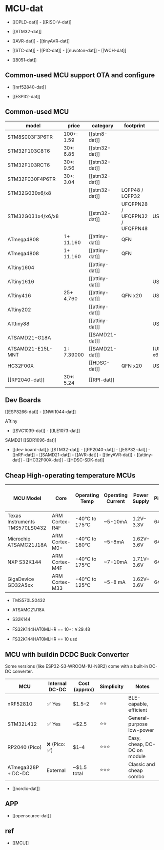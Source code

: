 
# MCU-dat 

- [[CPLD-dat]] - [[RISC-V-dat]]

- [[STM32-dat]]

- [[AVR-dat]] - [[tinyAVR-dat]]

- [[STC-dat]] - [[PIC-dat]] - [[nuvoton-dat]] - [[WCH-dat]]

- [[8051-dat]]

## Common-used MCU support OTA and configure 

- [[nrf52840-dat]] 

- [[ESP32-dat]]



## Common-used MCU 




| model             | price       | category       | footprint                      | features               | boards          |
| ----------------- | ----------- | -------------- | ------------------------------ | ---------------------- | --------------- |
| STM8S003F3P6TR    | 100+: 1.59  | [[stm8-dat]]   |                                |                        |                 |
| STM32F103C8T6     | 30+: 6.85   | [[stm32-dat]]  |                                |                        |                 |
| STM32F103RCT6     | 30+: 9.56   | [[stm32-dat]]  |                                |                        |                 |
| STM32F030F4P6TR   | 30+: 3.04   | [[stm32-dat]]  |                                |                        |                 |
| STM32G030x6/x8    |             | [[stm32-dat]]  | LQFP48 / LQFP32                |                        |                 |
| STM32G031x4/x6/x8 |             | [[stm32-dat]]  | UFQFPN28 / UFQFPN32 / UFQFPN48 | USART x2               |                 |
| ATmega4808        | 1+ 11.160   | [[attiny-dat]] | QFN                            |                        |                 |
| ATmega4808        | 1+ 11.160   | [[attiny-dat]] | QFN                            |                        |                 |
| ATtiny1604        |             | [[attiny-dat]] |                                |                        | [[SVC1039-dat]] |
| ATtiny1616        |             | [[attiny-dat]] |                                | USART x1               |                 |
| ATtiny416         | 25+ 4.760   | [[attiny-dat]] | QFN x20                        | USART x1 / I2C x1 /    |                 |
| ATtiny202         |             | [[attiny-dat]] |                                |                        | [[ILE1073-dat]] |
| ATttiny88         |             | [[attiny-dat]] |                                | USART x?               |                 |
| ATSAMD21-G18A     |             | [[SAMD21-dat]] |                                |                        | [[SDR1096-dat]] |
| ATSAMD21-E15L-MNT | 1 : 7.39000 | [[SAMD21-dat]] |                                | (USART+I2C+SPI+LIN) x6 |                 |
| HC32F00X          |             | [[HDSC-dat]]   | QFN x20                        | USART x2               | [[NBL1107-dat]] |
| [[RP2040-dat]]    | 30+: 5.24   | [[RPI-dat]]    |                                |                        |                 |



## Dev Boards 

[[ESP8266-dat]] - [[NWI1044-dat]]

ATtiny 
- [[SVC1039-dat]] - [[ILE1073-dat]]

SAMD21 
[[SDR1096-dat]]

- [[dev-board-dat]]: [[STM32-dat]] - [[RP2040-dat]] - [[ESP32-dat]] - [[nRF-dat]] - [[SAMD21-dat]] - [[AVR-dat]] - [[tinyAVR-dat]] - [[attiny-dat]] - [[HC32F00X-dat]] - [[HDSC-SDK-dat]]

## Cheap High-operating temperature MCUs 

| MCU Model                      | Core           | Operating Temp | Operating Current | Power Supply | Pins | Interfaces (SPI, UART, RTC) |
| ------------------------------ | -------------- | -------------- | ----------------- | ------------ | ---- | --------------------------- |
| Texas Instruments TMS570LS0432 | ARM Cortex-R4F | -40°C to 175°C | ~5-10mA           | 1.2V–3.3V    | 64   | SPI, UART (RX/TX), RTC      |
| Microchip ATSAMC21J18A         | ARM Cortex-M0+ | -40°C to 180°C | ~5-8mA            | 1.62V–3.6V   | 64   | SPI, UART (RX/TX), RTC      |
| NXP S32K144                    | ARM Cortex-M4F | -40°C to 175°C | ~7-10mA           | 1.71V–3.6V   | 64   | SPI, UART (RX/TX), RTC      |
| GigaDevice GD32A5xx            | ARM Cortex-M33 | -40°C to 125°C | ~5-8 mA           | 1.62V–3.6V   | 64   | SPI, UART (RX/TX), RTC      |


- TMS570LS0432
- ATSAMC21J18A
- S32K144

- FS32K144HAT0MLHR == 10+: ￥29.48
- FS32K144HAT0MLHR == 10 usd 



## MCU with buildin DCDC Buck Converter

Some versions (like ESP32-S3-WROOM-1U-N8R2) come with a built-in DC-DC converter.


| MCU                | Internal DC-DC | Cost (approx) | Simplicity | Notes                        |
| ------------------ | -------------- | ------------- | ---------- | ---------------------------- |
| nRF52810           | ✅ Yes          | $1.5–2        | ⭐⭐         | BLE-capable, efficient       |
| STM32L412          | ✅ Yes          | ~$2.5         | ⭐⭐         | General-purpose low-power    |
| RP2040 (Pico)      | ❌ (Pico: ✅)    | $1–4          | ⭐⭐⭐        | Easy, cheap, DC-DC on module |
| ATmega328P + DC-DC | External       | ~$1.5 total   | ⭐⭐⭐        | Classic and cheap combo      |

- [[nordic-dat]]

## APP 

- [[opensource-dat]]



## ref 

- [[MCU]]